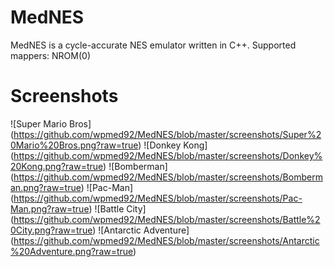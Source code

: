 # MedNES
MedNES is a cycle-accurate NES emulator written in C++.
Supported mappers: NROM(0)

# Screenshots

![Super Mario Bros] (https://github.com/wpmed92/MedNES/blob/master/screenshots/Super%20Mario%20Bros.png?raw=true)
![Donkey Kong] (https://github.com/wpmed92/MedNES/blob/master/screenshots/Donkey%20Kong.png?raw=true)
![Bomberman] (https://github.com/wpmed92/MedNES/blob/master/screenshots/Bomberman.png?raw=true)
![Pac-Man] (https://github.com/wpmed92/MedNES/blob/master/screenshots/Pac-Man.png?raw=true)
![Battle City] (https://github.com/wpmed92/MedNES/blob/master/screenshots/Battle%20City.png?raw=true)
![Antarctic Adventure] (https://github.com/wpmed92/MedNES/blob/master/screenshots/Antarctic%20Adventure.png?raw=true)
